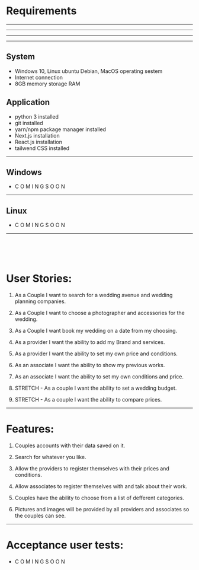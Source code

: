 # Requirements

____
____
____
____


<h2>System</h2>

* Windows 10, Linux ubuntu Debian, MacOS operating sestem
* Internet connection
* 8GB memory storage RAM


<h2>Application</h2>

* python 3 installed 
* git installed
* yarn/npm package manager installed 
* Next.js installation 
* React.js installation 
* tailwend CSS installed 

_____


## Windows 

* C O M I N G  S O O N

_____
## Linux 

* C O M I N G  S O O N

_____

<br>
<br>
<br>

# User Stories: 

1. As a Couple I want to search for a wedding avenue and wedding planning companies.

2. As a Couple I want to choose a photographer and accessories for the wedding. 

3. As a Couple I want book my wedding on a date from my choosing.

4. As a provider I want the ability to add my Brand and services. 

5. As a provider I want the ability to set my own price and conditions. 

6. As an associate I want the ability to show my previous works. 

7. As an associate I want the ability to set my own conditions and price.


8. STRETCH - As a couple I want the ability to set a wedding budget. 

9. STRETCH - As a couple I want the ability to compare prices.

____

# Features: 

1. Couples accounts with their data saved on it. 

2. Search for whatever you like. 

3. Allow the providers to register themselves with their prices and conditions. 

4. Allow associates to register themselves with and talk about their work. 

5. Couples have the ability to choose from a list of defferent categories. 

6. Pictures and images will be provided by all providers and associates so the couples can see.


____


# Acceptance user tests: 

* C O M I N G  S O O N





